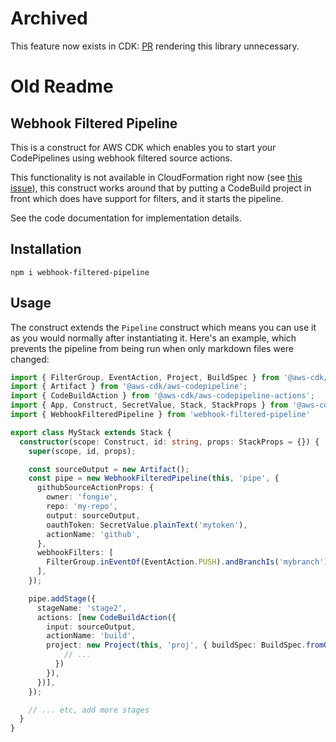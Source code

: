 # Archived

This feature now exists in CDK: [PR](https://github.com/aws/aws-cdk/pull/29127) rendering this library unnecessary.

# Old Readme

## Webhook Filtered Pipeline

This is a construct for AWS CDK which enables you to start your CodePipelines using webhook filtered source actions.

This functionality is not available in CloudFormation right now (see [this issue](https://github.com/aws/aws-cdk/issues/10265)), this construct works around that by putting a CodeBuild project in front which does have support for filters, and it starts the pipeline.

See the code documentation for implementation details.

## Installation

```shell
npm i webhook-filtered-pipeline
```

## Usage

The construct extends the `Pipeline` construct which means you can use it as you would normally after instantiating it. Here's an example, which prevents the pipeline from being run when only markdown files were changed:

```typescript
import { FilterGroup, EventAction, Project, BuildSpec } from '@aws-cdk/aws-codebuild';
import { Artifact } from '@aws-cdk/aws-codepipeline';
import { CodeBuildAction } from '@aws-cdk/aws-codepipeline-actions';
import { App, Construct, SecretValue, Stack, StackProps } from '@aws-cdk/core';
import { WebhookFilteredPipeline } from 'webhook-filtered-pipeline'

export class MyStack extends Stack {
  constructor(scope: Construct, id: string, props: StackProps = {}) {
    super(scope, id, props);

    const sourceOutput = new Artifact();
    const pipe = new WebhookFilteredPipeline(this, 'pipe', {
      githubSourceActionProps: {
        owner: 'fongie',
        repo: 'my-repo',
        output: sourceOutput,
        oauthToken: SecretValue.plainText('mytoken'),
        actionName: 'github',
      },
      webhookFilters: [
        FilterGroup.inEventOf(EventAction.PUSH).andBranchIs('mybranch').andFilePathIsNot('*.md'),
      ],
    });

    pipe.addStage({
      stageName: 'stage2',
      actions: [new CodeBuildAction({
        input: sourceOutput,
        actionName: 'build',
        project: new Project(this, 'proj', { buildSpec: BuildSpec.fromObject({
            // ...
          }) 
        }),
      })],
    });

    // ... etc, add more stages
  }
}
```
